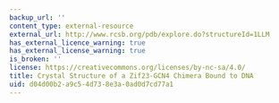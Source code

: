 ```yaml
---
backup_url: ''
content_type: external-resource
external_url: http://www.rcsb.org/pdb/explore.do?structureId=1LLM
has_external_licence_warning: true
has_external_license_warning: true
is_broken: ''
license: https://creativecommons.org/licenses/by-nc-sa/4.0/
title: Crystal Structure of a Zif23-GCN4 Chimera Bound to DNA
uid: d04d00b2-a9c5-4d73-8e3a-0ad0d7cd77a1
---
```

